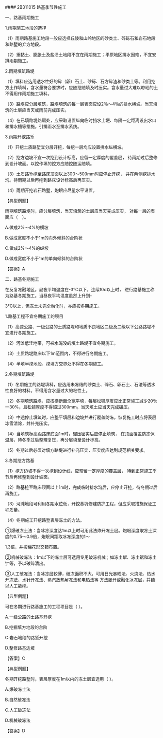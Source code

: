 \#\#\#\# 2B311015	路基季节性施工

一、路基雨期施工

1.雨期施工地段的选择

（1）雨期路基施工地段一般应选择丘陵和山岭地区的砂类土、碎砾石和岩石地段和路堑的弃方地段。

（2）重黏土、膨胀土及盐渍土地段不宜在雨期施工；平原地区排水因难，不宜安排雨期施工。



2.雨期填筑路堤

（1）填料应选用透水性好的碎（卵）石土、砂砾、石方碎渣和砂类土等。利用挖方土作填料，含水量符合要求时，应随挖随填及时压实。含水量过大难以晾晒的土不得用作雨期施工填料。

（3）路堤应分层填筑，路堤填筑的每一层表面应设2％～4％的排水横坡。当天填筑的土层应当天或雨前完成压实。

（4）在已填路堤路肩处，应采取设置纵向临时挡水土埂、每隔一定距离设出水口和排水槽等措施，引排雨水至排水系统。



3.雨期开挖路堑

（1）开挖土质路堑宜分层开挖，每挖一层均应设置排水纵横坡。

（2）挖方边坡不宜一次挖到设计标高，应留一定厚度的覆盖层， 待雨期过后整修到设计坡面。以挖作填的挖方应随挖随运随填。

（3）土质路堑挖至路床顶面以上300～500mm时应停止开挖， 并在两侧挖排水沟。待雨期过后再挖到路床设计标高后再压实。

（4）雨期开挖岩石路堑，炮眼应尽量水平设置。



【典型例题】

雨期填筑路堤时，应分层填筑，当天填筑的土层应当天完成压实， 对每一层的表面应（　）。

A.做成2%～4%的横坡

B.做成宽度不小于1m的向外倾斜的台阶状

C.做成2%～4%的纵坡

D.做成宽度不小于1m的单向倾斜的台阶状

【答案】A



二、路基冬期施工

在反复冻融地区，昼夜平均温度在-3℃以下，连续10d以上时， 进行路基施工称为路基冬期施工。当昼夜平均温度虽然上升到-

3℃以上，但冻土未完全融化时，亦应按冬期施工。



1.路基工程不宜冬期施工的项目

（1）高速公路、一级公路的土质路堤和地质不良地区二级及二级以下公路路堤不宜进行冬期施工。

（2）河滩低洼地带，可被水淹没的填土路堤不宜冬期施工。

（3）土质路堤路床以下1m范围内，不得进行冬期施工。

（4）半填半挖地段、挖填方交界处不得在冬期施工。



2.冬期填筑路堤

（1）冬期施工的路堤填料，应选用未冻结的砂类土、碎石、卵石土、石渣等透水性良好的材料。不得用含水量过大的粘性土。

（2）冬期填筑路堤，应按横断面全宽平填，每层松铺厚度应比正常施工减少20％一30%，且松铺厚度不得超过300mm。当天填土应当天完成碾压。

（3）中途停止填筑时，应整平填层和边坡并进行覆盖防冻，恢复施工时应将表层冰雪清除，并补充压实。



（4）当填筑标高距路床底面1m时，碾压密实后应停止填筑， 在顶面覆盖防冻保温层，待冬季过后整理复压，再分层填至设计标高。

（5）冬期过后必须对填方路堤进行补充压实，压实度应达到规范相关要求。



3.冬期挖方路基

（1）挖方边坡不得一次挖到设计线，应预留一定厚度的覆盖层， 待到正常施工季节后再修整到设计坡面。

（2）路基挖至路床顶面以上1m时，完成临时排水沟后，应停止开挖，待冬期过后再施工。

（3）河滩地段可利用冬期水位低，开挖基坑修建防护工程，但应采取措施保证工程质量。



（4）冬期施工开挖路堑表层冻土的方法。

①爆破冻土法：当冰冻深度达1m以上时可用此法炸开冻土层。炮眼深度取冻土深度的0.75～0.9倍，炮眼间距取冰冻深度的1～

1.3倍，并按梅花形交错布置。

②机械破冻法：1m以下的冻土层可选用专用破冻机械；如冻土犁、冻土锯和冻土铲等，予以破碎清出。

③人工破冻法：当冰冻层较薄，破冻面积不大，可用日光暴晒法、火烧法、热水开冻法、水针开冻法、蒸汽放热解冻法和电热法等 方法胀开或融化冰冻层，并铺以人工撬挖。



【典型例题】

可在冬期进行路基施工的工程项目是（	）。

A.一级公路的土路基开挖

B.挖掘填方地段的台阶

C.岩石地段的路堑开挖

D.整修路基边坡

【答案】C



【典型例题】

冬期开挖路堑时，表层厚度在1m以内的冻土层宜选用（	）。

A.爆破冻土法

B.自然破冻法

C.人工破冻法

D.机械破冻法

【答案】D

